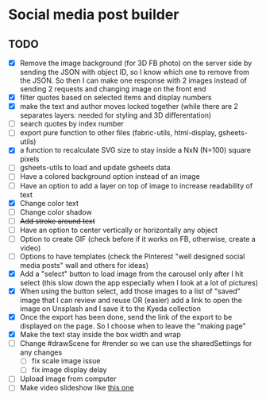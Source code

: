 # Social media post builder

## TODO

- [x] Remove the image background (for 3D FB photo) on the server side by sending the JSON with object ID, so I know which one to remove from the JSON. So then I can make one response with 2 images instead of sending 2 requests and changing image on the front end
- [x] filter quotes based on selected items and display numbers
- [x] make the text and author moves locked together (while there are 2 separates layers: needed for styling and 3D differentation)
- [ ] search quotes by index number
- [ ] export pure function to other files (fabric-utils, html-display, gsheets-utils)
- [x] a function to recalculate SVG size to stay inside a NxN (N=100) square pixels
- [ ] gsheets-utils to load and update gsheets data
- [ ] Have a colored background option instead of an image
- [ ] Have an option to add a layer on top of image to increase readability of text
- [x] Change color text
- [ ] Change color shadow
- [ ] ~~Add stroke around text~~
- [ ] Have an option to center vertically or horizontally any object
- [ ] Option to create GIF (check before if it works on FB, otherwise, create a video)
- [ ] Options to have templates (check the Pinterest "well designed social media posts" wall and others for ideas)
- [x] Add a "select" button to load image from the carousel only after I hit select (this slow down the app especially when I look at a lot of pictures)
- [x] When using the button select, add those images to a list of "saved" image that I can review and reuse OR (easier) add a link to open the image on Unsplash and I save it to the Kyeda collection
- [x] Once the export has been done, send the link of the export to be displayed on the page. So I choose when to leave the "making page"
- [x] Make the text stay inside the box width and wrap
- [ ] Change #drawScene for #render so we can use the sharedSettings for any changes
  - [ ] fix scale image issue
  - [ ] fix image display delay
- [ ] Upload image from computer
- [ ] Make video slideshow like [this one](https://www.facebook.com/forbes/videos/2210815839210391/?__xts__%5B0%5D=68.ARDZGhFdLZ5nPEECKDldx1FBX6eJ8X_oMyN0ny0nhpWJk1a0ipw2KzWTPsV9AUTNSxcXzBNlcC3VCSi2J8tW90Rhqw9DQ855wf-9gbHgAMnsVV3r7LcXHHAS473AjBRi0dP_pA5wZ9j1Y0k4z9-46_FvkCmnbXrzWZdKaA9m_4negMHXEmnLhS2iVwEJkk7XPukSdzT2OhM6wnTOhPNkVjHGc9dyIOwBjhvyBYFiyJzo5odXZWyBluErXHSYNbeiXpIPLS7D-IHT1qZR9CXC5oNY5QtRK51h8c008V00y1ejtsqvVveBO_vKwas70VczStEiL91oi90mI5rgEjkjYplzy45NC6s90_--k1IxHmxSQIr13glknXQQNF4&__tn__=-R)
